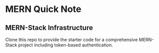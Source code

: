 # MERN Quick Note
## MERN-Stack Infrastructure

Clone this repo to provide the starter code for a comprehensive MERN-Stack project including token-based authentication.